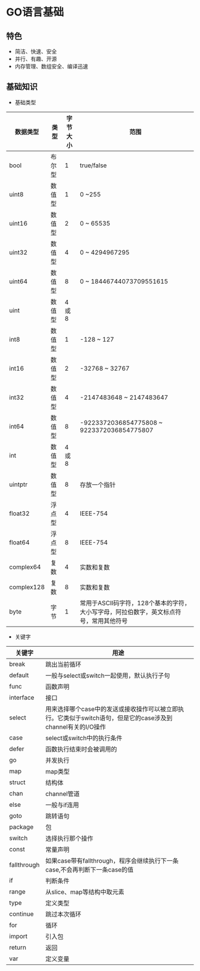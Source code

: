 # GO语言基础

## 特色
* 简洁、快速、安全
* 并行、有趣、开源
* 内存管理、数组安全、编译迅速

## 基础知识

* 基础类型

| 数据类型 | 类型 | 字节大小 | 范围 |
|----|----|----|----|
| bool | 布尔型 | 1 | true/false |
| uint8 | 数值型 | 1 | 0 ~255 |
| uint16 | 数值型 | 2 | 0 ~ 65535 |
| uint32 | 数值型 | 4 | 0 ~ 4294967295 
| uint64 | 数值型 | 8 | 0 ~ 18446744073709551615 |
| uint | 数值型 | 4 或 8 | |
| int8 | 数值型 | 1 | -128 ~ 127 |
| int16 | 数值型 | 2 | -32768 ~ 32767 |
| int32 | 数值型 | 4 | -2147483648 ~ 2147483647 |
| int64 | 数值型 | 8 | -9223372036854775808 ~ 9223372036854775807 |
| int | 数值型 | 4 或 8 | |
| uintptr | 数值型 | 8 | 存放一个指针 |
| float32 | 浮点型 | 4 | IEEE-754 |
| float64 | 浮点型 | 8 | IEEE-754 |
| complex64 | 复数 | 4 | 实数和复数 |
| complex128 | 复数 | 8 | 实数和复数 |
| byte | 字节 | 1 | 常用于ASCII码字符，128个基本的字符，大小写字母，阿拉伯数字，英文标点符号，常用其他符号 |

* 关键字

| 关键字 | 用途 |
|----|----|
| break | 跳出当前循环 |
| default | 一般与select或switch一起使用，默认执行子句 |
| func | 函数声明 |
| interface | 接口 |
| select | 用来选择哪个case中的发送或接收操作可以被立即执行。它类似于switch语句，但是它的case涉及到channel有关的I/O操作 |
| case | select或switch中的执行条件 |
| defer | 函数执行结束时会被调用的 |
| go | 并发执行 |
| map | map类型 |
| struct | 结构体 |
| chan | channel管道 |
| else | 一般与if连用 |
| goto | 跳转语句 |
| package | 包 |
| switch | 选择执行那个操作 |
| const | 常量声明 |
| fallthrough | 如果case带有fallthrough，程序会继续执行下一条case,不会再判断下一条case的值 |
| if | 判断条件 |
| range | 从slice、map等结构中取元素 |
| type | 定义类型 |
| continue | 跳过本次循环 |
| for | 循环 |
| import | 引入包 |
| return | 返回 |
| var | 定义变量 |
